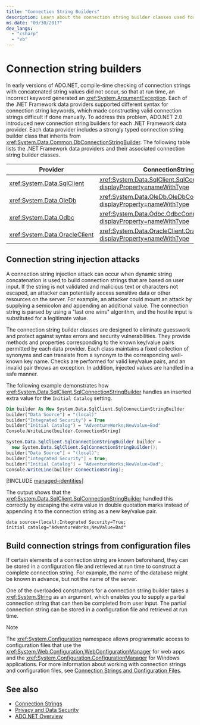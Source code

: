 ```yaml
---
title: "Connection String Builders"
description: Learn about the connection string builder classes used for different providers in ADO.NET, all of which inherit from DbConnectionStringBuilder.
ms.date: "03/30/2017"
dev_langs:
  - "csharp"
  - "vb"
---
```

# Connection string builders

In early versions of ADO.NET, compile-time checking of connection strings with concatenated string values did not occur, so that at run time, an incorrect keyword generated an <xref:System.ArgumentException>. Each of the .NET Framework data providers supported different syntax for connection string keywords, which made constructing valid connection strings difficult if done manually. To address this problem, ADO.NET 2.0 introduced new connection string builders for each .NET Framework data provider. Each data provider includes a strongly typed connection string builder class that inherits from <xref:System.Data.Common.DbConnectionStringBuilder>. The following table lists the .NET Framework data providers and their associated connection string builder classes.

| Provider                        | ConnectionStringBuilder class                                                              |
|---------------------------------|--------------------------------------------------------------------------------------------|
| <xref:System.Data.SqlClient>    | <xref:System.Data.SqlClient.SqlConnectionStringBuilder?displayProperty=nameWithType>       |
| <xref:System.Data.OleDb>        | <xref:System.Data.OleDb.OleDbConnectionStringBuilder?displayProperty=nameWithType>         |
| <xref:System.Data.Odbc>         | <xref:System.Data.Odbc.OdbcConnectionStringBuilder?displayProperty=nameWithType>           |
| <xref:System.Data.OracleClient> | <xref:System.Data.OracleClient.OracleConnectionStringBuilder?displayProperty=nameWithType> |

## Connection string injection attacks

 A connection string injection attack can occur when dynamic string concatenation is used to build connection strings that are based on user input. If the string is not validated and malicious text or characters not escaped, an attacker can potentially access sensitive data or other resources on the server. For example, an attacker could mount an attack by supplying a semicolon and appending an additional value. The connection string is parsed by using a "last one wins" algorithm, and the hostile input is substituted for a legitimate value.

 The connection string builder classes are designed to eliminate guesswork and protect against syntax errors and security vulnerabilities. They provide methods and properties corresponding to the known key/value pairs permitted by each data provider. Each class maintains a fixed collection of synonyms and can translate from a synonym to the corresponding well-known key name. Checks are performed for valid key/value pairs, and an invalid pair throws an exception. In addition, injected values are handled in a safe manner.

 The following example demonstrates how <xref:System.Data.SqlClient.SqlConnectionStringBuilder> handles an inserted extra value for the `Initial Catalog` setting.

```vb
Dim builder As New System.Data.SqlClient.SqlConnectionStringBuilder
builder("Data Source") = "(local)"
builder("Integrated Security") = True
builder("Initial Catalog") = "AdventureWorks;NewValue=Bad"
Console.WriteLine(builder.ConnectionString)
```

```csharp
System.Data.SqlClient.SqlConnectionStringBuilder builder =
  new System.Data.SqlClient.SqlConnectionStringBuilder();
builder["Data Source"] = "(local)";
builder["integrated Security"] = true;
builder["Initial Catalog"] = "AdventureWorks;NewValue=Bad";
Console.WriteLine(builder.ConnectionString);
```

[!INCLUDE [managed-identities](../../includes/managed-identities.md)]

The output shows that the <xref:System.Data.SqlClient.SqlConnectionStringBuilder> handled this correctly by escaping the extra value in double quotation marks instead of appending it to the connection string as a new key/value pair.

```output
data source=(local);Integrated Security=True;
initial catalog="AdventureWorks;NewValue=Bad"
```

## Build connection strings from configuration files

 If certain elements of a connection string are known beforehand, they can be stored in a configuration file and retrieved at run time to construct a complete connection string. For example, the name of the database might be known in advance, but not the name of the server.

 One of the overloaded constructors for a connection string builder takes a <xref:System.String> as an argument, which enables you to supply a partial connection string that can then be completed from user input. The partial connection string can be stored in a configuration file and retrieved at run time.

> [!NOTE]
> The <xref:System.Configuration> namespace allows programmatic access to configuration files that use the <xref:System.Web.Configuration.WebConfigurationManager> for web apps and the <xref:System.Configuration.ConfigurationManager> for Windows applications. For more information about working with connection strings and configuration files, see [Connection Strings and Configuration Files](connection-strings-and-configuration-files.md).

## See also

- [Connection Strings](connection-strings.md)
- [Privacy and Data Security](privacy-and-data-security.md)
- [ADO.NET Overview](ado-net-overview.md)
